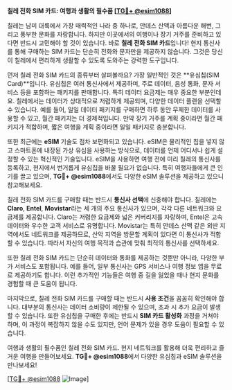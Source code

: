 **칠레 전화 SIM 카드: 여행과 생활의 필수품 [[TG💪+ @esim1088](https://t.me/s/esim1088)]**

칠레는 남미 대륙에서 가장 매력적인 나라 중 하나로, 안데스 산맥과 아름다운 해변, 그리고 풍부한 문화를 자랑합니다. 하지만 이곳에서의 여행이나 장기 거주를 준비하고 있다면 반드시 고민해야 할 것이 있습니다. 바로 **칠레 전화 SIM 카드**입니다! 현지 통신사를 통해 구매하는 SIM 카드는 단순히 전화와 문자만을 제공하지 않습니다. 그것은 당신이 칠레에서 편리하게 생활할 수 있도록 도와주는 강력한 도구입니다.

먼저 칠레 전화 SIM 카드의 종류부터 살펴볼까요? 가장 일반적인 것은 **유심칩(SIM Card)**입니다. 유심칩은 여러 통신사에서 제공하며, 주로 데이터, 음성 통화, 문자 서비스 등을 포함하는 패키지를 판매합니다. 특히 데이터 요금제는 매우 중요한 부분인데요. 칠레에서는 데이터가 상대적으로 저렴하게 제공되며, 다양한 데이터 플랜을 선택할 수 있습니다. 예를 들어, 일일 데이터 패키지를 구매하면 하루 동안 무제한 데이터를 사용할 수 있고, 월간 패키지는 더 경제적입니다. 만약 장기 거주를 계획 중이라면 월간 패키지가 적합하며, 짧은 여행을 계획 중이라면 일일 패키지로 충분합니다.

또한 최근에는 **eSIM** 기술도 점차 보편화되고 있습니다. eSIM은 물리적인 칩을 넣지 않고 스마트폰에 내장된 가상 유심을 사용하는 방식으로, 데이터를 언제 어디서나 쉽게 설정할 수 있는 혁신적인 기술입니다. eSIM을 사용하면 여행 전에 미리 칠레의 통신사를 등록하고, 현지에서 번거롭게 유심칩을 바꿀 필요가 없습니다. 특히 여행자들에게 큰 인기를 끌고 있으며, **TG💪+ @esim1088**에서도 다양한 eSIM 솔루션을 제공하고 있으니 참고해보세요.

칠레 전화 SIM 카드를 구매할 때는 반드시 **통신사 선택**에 신중해야 합니다. 칠레에는 **Claro**, **Entel**, **Movistar**라는 세 개의 주요 통신사가 있으며, 각각 다른 네트워크와 요금제를 제공합니다. Claro는 저렴한 요금제와 넓은 커버리지를 자랑하며, Entel은 고속 데이터와 우수한 고객 서비스로 유명합니다. Movistar는 특히 안데스 산맥 같은 외딴 지역에서도 네트워크를 제공하므로, 산악 지역을 방문할 계획이 있다면 이 통신사가 적합할 수 있습니다. 따라서 자신의 여행 목적과 습관에 맞춰 최적의 통신사를 선택하세요.

또한 칠레 전화 SIM 카드는 단순히 데이터와 통화를 제공하는 것뿐만 아니라, 다양한 부가 서비스도 포함됩니다. 예를 들어, 일부 통신사는 GPS 서비스나 여행 정보 앱을 무료로 제공하기도 합니다. 이런 추가적인 기능들은 여행 중 길을 잃었을 때나 현지 문화를 경험할 때 큰 도움이 됩니다.

마지막으로, 칠레 전화 SIM 카드를 구매할 때는 반드시 **사용 조건**을 꼼꼼히 확인해야 합니다. 대부분의 통신사는 데이터 소비량이 제한될 수 있으며, 초과 시 추가 요금이 발생할 수 있습니다. 또한 유심칩을 구매한 후에는 반드시 **SIM 카드 활성화** 과정을 거쳐야 하며, 이 과정이 복잡하지 않을 수도 있지만, 언어 문제가 있을 경우 도움이 필요할 수 있습니다.

여행과 생활의 필수품인 칠레 전화 SIM 카드. 현지 네트워크를 활용해 더욱 편리하고 즐거운 여행을 만들어보세요. **TG💪+ @esim1088**에서 다양한 유심칩과 eSIM 솔루션을 만나보세요! 

[[TG💪+ @esim1088](https://t.me/s/esim1088) ![Image](https://i.postimg.cc/Y0z9fWf4/image.png)]